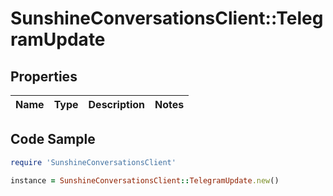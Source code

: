 # SunshineConversationsClient::TelegramUpdate

## Properties

Name | Type | Description | Notes
------------ | ------------- | ------------- | -------------

## Code Sample

```ruby
require 'SunshineConversationsClient'

instance = SunshineConversationsClient::TelegramUpdate.new()
```


